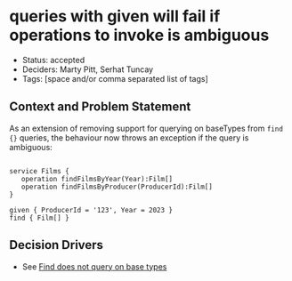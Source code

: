 # queries with given will fail if operations to invoke is ambiguous

- Status: accepted 
- Deciders: Marty Pitt, Serhat Tuncay 
- Tags: [space and/or comma separated list of tags] <!-- optional -->


## Context and Problem Statement

As an extension of removing support for querying on baseTypes from `find {}` queries, the behaviour now throws an exception if the query is ambiguous:

```

service Films {
   operation findFilmsByYear(Year):Film[]
   operation findFilmsByProducer(ProducerId):Film[]
}

given { ProducerId = '123', Year = 2023 }
find { Film[] }
```

## Decision Drivers <!-- optional -->

- See [Find does not query on base types](./20240215-find-does-not-query-on-base-types.md)


